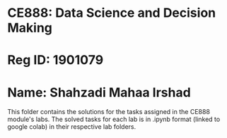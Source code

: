 # CE888: Data Science and Decision Making
# Reg ID: 1901079
# Name: Shahzadi Mahaa Irshad

This folder contains the solutions for the tasks assigned in the CE888 module's labs.
The solved tasks for each lab is in .ipynb format (linked to google colab) in their respective lab folders.
